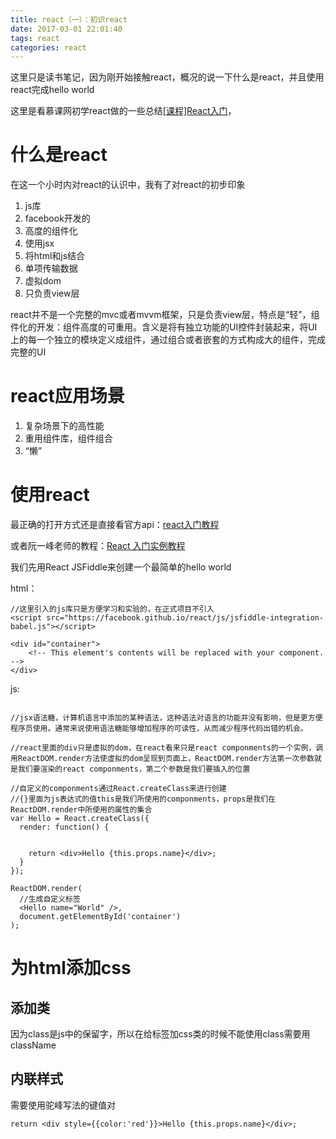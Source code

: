 ```yaml
---
title: react（一）：初识react
date: 2017-03-01 22:01:40
tags: react
categories: react
---
```

这里只是读书笔记，因为刚开始接触react，概况的说一下什么是react，并且使用react完成hello world

<!--more-->


这里是看慕课网初学react做的一些总结[[课程]React入门](http://www.imooc.com/video/9819)，

什么是react
========


在这一个小时内对react的认识中，我有了对react的初步印象

 1. js库
 2. facebook开发的
 3. 高度的组件化
 4. 使用jsx
 5. 将html和js结合
 6. 单项传输数据
 7. 虚拟dom
 8. 只负责view层

react并不是一个完整的mvc或者mvvm框架，只是负责view层，特点是“轻”，组件化的开发：组件高度的可重用。含义是将有独立功能的UI控件封装起来，将UI上的每一个独立的模块定义成组件，通过组合或者嵌套的方式构成大的组件，完成完整的UI

react应用场景
========

 1. 复杂场景下的高性能
 2. 重用组件库，组件组合
 3. “懒”

使用react
=======
最正确的打开方式还是直接看官方api：[react入门教程](http://reactjs.cn/react/docs/getting-started-zh-CN.html)

或者阮一峰老师的教程：[React 入门实例教程](http://www.ruanyifeng.com/blog/2015/03/react.html)

我们先用React JSFiddle来创建一个最简单的hello world

html：

```
//这里引入的js库只是方便学习和实验的，在正式项目不引入
<script src="https://facebook.github.io/react/js/jsfiddle-integration-babel.js"></script>

<div id="container">
    <!-- This element's contents will be replaced with your component. -->
</div>
```

js:

```

//jsx语法糖，计算机语言中添加的某种语法，这种语法对语言的功能并没有影响，但是更方便程序员使用。通常来说使用语法糖能够增加程序的可读性，从而减少程序代码出错的机会。

//react里面的div只是虚拟的dom，在react看来只是react componments的一个实例，调用ReactDOM.render方法使虚拟的dom呈现到页面上，ReactDOM.render方法第一次参数就是我们要渲染的react componments，第二个参数是我们要插入的位置

//自定义的componments通过React.createClass来进行创建
//{}里面为js表达式的值this是我们所使用的componments，props是我们在ReactDOM.render中所使用的属性的集合
var Hello = React.createClass({
  render: function() {
  
    
    return <div>Hello {this.props.name}</div>;
  }
});

ReactDOM.render(
  //生成自定义标签
  <Hello name="World" />,
  document.getElementById('container')
);
```

为html添加css
=========
添加类
-----
因为class是js中的保留字，所以在给标签加css类的时候不能使用class需要用className

内联样式
-----
需要使用驼峰写法的键值对
```
return <div style={{color:'red'}}>Hello {this.props.name}</div>;
```

